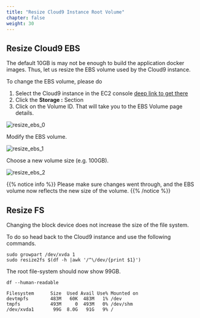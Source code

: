 ```yaml
---
title: "Resize Cloud9 Instance Root Volume"
chapter: false
weight: 30
---
```


## Resize Cloud9 EBS

The default 10GB is may not be enough to build the application docker images.
Thus, let us resize the EBS volume used by the Cloud9 instance.

To change the EBS volume, please do

   1. Select the Cloud9 instance in the EC2 console [deep link to get there](https://console.aws.amazon.com/ec2/v2/home?#Instances:search=aws-cloud9-EcsSpotWorkshop)
   2. Click the **Storage :** Section 
   3. Click on the Volume ID. That will take you to the EBS Volume page details.

![resize_ebs_0](/images/ecs-spot-capacity-providers/cloud9_instance.png)

Modify the EBS volume.

![resize_ebs_1](/images/ecs-spot-capacity-providers/resize_ebs_1.png)

Choose a new volume size (e.g. 100GB).

![resize_ebs_2](/images/ecs-spot-capacity-providers/resize_ebs_2.png)

{{% notice info %}}
Please make sure changes went through, and the EBS volume now reflects the new size of the volume.
{{% /notice %}}

## Resize FS

Changing the block device does not increase the size of the file system.

To do so head back to the Cloud9 instance and use the following commands.

```
sudo growpart /dev/xvda 1
sudo resize2fs $(df -h |awk '/^\/dev/{print $1}')
```

The root file-system should now show 99GB.

```
df --human-readable
```

```plaintext
Filesystem      Size  Used Avail Use% Mounted on
devtmpfs        483M   60K  483M   1% /dev
tmpfs           493M     0  493M   0% /dev/shm
/dev/xvda1       99G  8.0G   91G   9% /
```
